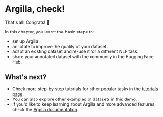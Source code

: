 # Argilla, check!



That's all! Congrats! 👏 

In this chapter, you learnt the basic steps to:
- set up Argilla.
- annotate to improve the quality of your dataset.
- adapt an existing dataset and re-use it for a different NLP task.
- share your annotated dataset with the community in the Hugging Face Hub.

## What's next?
- Check more step-by-step tutorials for other popular tasks in the [tutorials page](https://docs.argilla.io/latest/tutorials/).
- You can also explore other examples of datasets in this [demo](https://demo.argilla.io/sign-in?auth=ZGVtbzoxMjM0NTY3OA==).
- If you'd like to keep learning about Argilla and more advanced features, check the [Argilla documentation](https://docs.argilla.io/latest/).
 